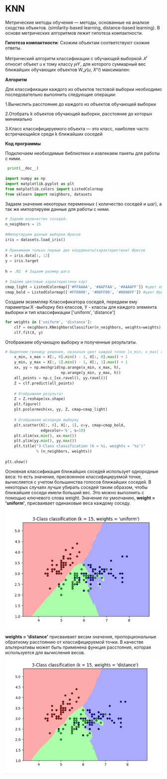 # KNN

Метрические методы обучения — методы, основанные на анализе сходства объектов. (similarity-based learning, distance-based learning).
В основе метрических алгоритмов лежит гипотеза компактности. 

**Гипотеза компактности**: Схожим объектам соответствуют схожие ответы.

Метрический алгоритм классификации с обучающей выборкой $𝑋^𝑙$ относит объект 𝑢 к тому классу 𝑦𝜖𝑌, для которого суммарный вес ближайших обучающих объектов W_𝑦(𝑢, 𝑋^𝑙) максимален:

**Алгоритм**

Для классификации каждого из объектов тестовой выборки необходимо последовательно выполнить следующие операции:

 1.Вычислить расстояние до каждого из объектов обучающей выборки

 2.Отобрать k объектов обучающей выборки, расстояние до которых минимально

 3.Класс классифицируемого объекта — это класс, наиболее часто встречающийся среди k ближайших соседей
 
**Код программы**

Подключаем необходимые библиотеки и извлекаем пакеты для работы с ними. 
```python
 print(__doc__)

import numpy as np
import matplotlib.pyplot as plt
from matplotlib.colors import ListedColormap
from sklearn import neighbors, datasets
```
Задаем значение некоторых переменных ( количество соседей и шаг), а так же импортируем данные для работы с ними. 
```python
# Задаем количество соседей.
n_neighbors = 15

#Импортируем данные выборки Ирисов 
iris = datasets.load_iris()

# Принимаем только первые две координаты(характеристики) Ирисов 
X = iris.data[:, :2]
y = iris.target

h = .02  # Задаем размер шага

# Задаем цветовые характеристики карт 
cmap_light = ListedColormap(['#FFAAAA', '#AAFFAA', '#AAAAFF']) #цвет областей
cmap_bold = ListedColormap(['#FF0000', '#00FF00', '#0000FF']) #цвет Ирисов из выборки 
```
Создаем экземпляр Классификатора соседей, передаем ему параметры:Х -выборку без классов, У - классы для каждого элемента выборки и тип классификации ['uniform', 'distance']
```python
for weights in ['uniform', 'distance']:
    clf = neighbors.KNeighborsClassifier(n_neighbors, weights=weights)
    clf.fit(X, y)
 ```
Отображаем обучающую выборку и полученные результаты.
```python
# Выделяем границу решения, назначая цвет каждой точке [x_min, x_max] x [y_min, y_max].
    x_min, x_max = X[:, 0].min() - 1, X[:, 0].max() + 1
    y_min, y_max = X[:, 1].min() - 1, X[:, 1].max() + 1
    xx, yy = np.meshgrid(np.arange(x_min, x_max, h),
                         np.arange(y_min, y_max, h))
    all_points = np.c_[xx.ravel(), yy.ravel()] 
    Z = clf.predict(all_points)

    # Отображаем результат 
    Z = Z.reshape(xx.shape)
    plt.figure()
    plt.pcolormesh(xx, yy, Z, cmap=cmap_light)

    # Отображаем исходную выборку 
    plt.scatter(X[:, 0], X[:, 1], c=y, cmap=cmap_bold,
                edgecolor='k', s=10)
    plt.xlim(xx.min(), xx.max())
    plt.ylim(yy.min(), yy.max())
    plt.title("3-Class classification (k = %i, weights = '%s')"
              % (n_neighbors, weights))

plt.show()
 ```
Основная классификация ближайших соседей использует однородные веса: то есть значение, присвоенное классифицируемой точке, вычисляется с учетом большинства голосов ближайших соседей. В некоторых случаях лучше убирать соседей таким образом, чтобы ближайшие соседи имели больший вес. Это можно выполнить с помощью ключевого слова weight. Значение по умолчанию, **weight = 'uniform'**, присваивает одинаковые веса каждому соседу. 

![](https://raw.githubusercontent.com/VolozhaninaAlina/KNN/master/1.PNG)

**weights = 'distance'** присваивает весам значения, пропорциональные обратному расстоянию от классифицируемой точки. В качестве альтернативы может быть применена функция расстояния, которая используется для вычисления весов.

![](https://raw.githubusercontent.com/VolozhaninaAlina/KNN/master/2.PNG)
